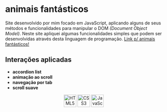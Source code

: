 # animais fantásticos

Site desenvolvido por mim focado em JavaScript, aplicando alguns de seus métodos e funcionalidades para manipular o DOM _(Document Object Model)_. Neste site apliquei algumas funcionalidades simples que podem ser desenvolvidas através desta linguagem de programação.
[Link p/ animais fantásticos!](https://pedrohenriquesampaionovaes.github.io/animais-fantasticos/)

## Interações aplicadas

- **accordion list**
- **animação ao scroll**
- **navegação por tab**
- **scroll suave**

<div align="center"> 
  <img src="https://user-images.githubusercontent.com/92189897/153770075-756e9360-7158-4c20-b0a9-ca9d3aa4d4cd.svg" width="40px" title="HTML5">
  <img src="https://user-images.githubusercontent.com/92189897/153770073-66454a23-e61c-4639-a524-ccfce50448b0.svg" width="40px" title="CSS3">
  <img src="https://user-images.githubusercontent.com/92189897/153770077-a55a55f0-5949-449b-a5cc-cbe6e1c24c49.svg" width="40px" title="JavaScript">
</div>
